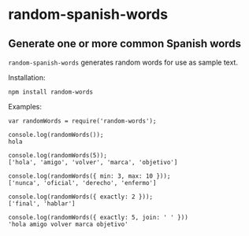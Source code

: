 # random-spanish-words

## Generate one or more common Spanish words

`random-spanish-words` generates random words for use as sample text.

Installation:

    npm install random-words

Examples:

    var randomWords = require('random-words');

    console.log(randomWords());
    hola

    console.log(randomWords(5));
    ['hola', 'amigo', 'volver', 'marca', 'objetivo']

    console.log(randomWords({ min: 3, max: 10 }));
    ['nunca', 'oficial', 'derecho', 'enfermo']

    console.log(randomWords({ exactly: 2 }));
    ['final', 'hablar']

    console.log(randomWords({ exactly: 5, join: ' ' }))
    'hola amigo volver marca objetivo'

